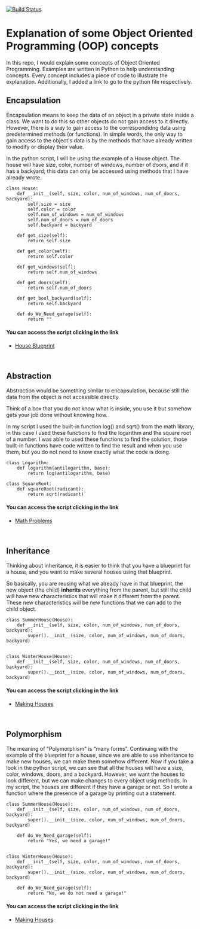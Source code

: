 [![Build Status](https://travis-ci.com/mkm99/object_oriented_programming_concepts.svg?branch=master)](https://travis-ci.com/mkm99/object_oriented_programming_concepts)

# Explanation of some Object Oriented Programming (OOP) concepts
In this repo, I would explain some concepts of Object Oriented Programming. Examples are written in Python to help understanding concepts. Every concept includes a piece of code to illustrate the explanation. Additionally, I added a link to go to the python file respectively.


## Encapsulation
Encapsulation means to keep the data of an object in a private state inside a class. We want to do this so other objects do not gain access to it directly. However, there is a way to gain access to the correspondidng data using predetermined methods (or functions). In simple words, the only way to gain access to the object's data is by the methods that have already written to modify or display their value.  

In the python script, I will be using the example of a House object. The house will have size, color, number of windows, number of doors, and if it has a backyard; this data can only be accessed using methods that I have already wrote.

```
class House:
    def __init__(self, size, color, num_of_windows, num_of_doors, backyard):
        self.size = size
        self.color = color
        self.num_of_windows = num_of_windows
        self.num_of_doors = num_of_doors
        self.backyard = backyard

    def get_size(self):
        return self.size

    def get_color(self):
        return self.color

    def get_windows(self):
        return self.num_of_windows

    def get_doors(self):
        return self.num_of_doors

    def get_bool_backyard(self):
        return self.backyard

    def do_We_Need_garage(self):
        return ""
```

#### You can access the script clicking in the link ####
- [House Blueprint](/houseBlueprint.py)

<br>


## Abstraction
Abstraction would be something similar to encapsulation, because still the data from the object is not accessible directly.

Think of a box that you do not know what is inside, you use it but somehow gets your job done without knowing how. 

In my script I used the built-in function log() and sqrt() from the math library, in this case I used these functions to find the logarithm and the square root of a number. I was able to used these functions to find the solution, those built-in functions have code written to find the result and when you use them, but you do not need to know exactly what the code is doing.

```
class Logarithm:
    def logarithm(antilogarithm, base):
        return log(antilogarithm, base)

class SquareRoot:
    def squareRoot(radicant):
        return sqrt(radicant)`

```

#### You can access the script clicking in the link ####
- [Math Problems](/mathProblems.py)

<br>


## Inheritance
Thinking about inheritance, it is easier to think that you have a blueprint for a house, and you want to make several houses using that blueprint.

So basically, you are reusing what we already have in that blueprint, the new object (the child) **inherits** everything from the parent, but still the child will have new characteristics that will make it different from the parent. These new characteristics will be new functions that we can add to the child object.

```
class SummerHouse(House):
    def __init__(self, size, color, num_of_windows, num_of_doors, backyard):
        super().__init__(size, color, num_of_windows, num_of_doors, backyard)
        
        
class WinterHouse(House):
    def __init__(self, size, color, num_of_windows, num_of_doors, backyard):
        super().__init__(size, color, num_of_windows, num_of_doors, backyard)

```


#### You can access the script clicking in the link ####
- [Making Houses](/makingHouses.py)

<br>


## Polymorphism
The meaning of "Polymorphism" is “many forms”. Continuing with the example of the blueprint for a house, since we are able to use inheritance to make new houses, we can make them somehow different. Now if you take a look in the python script, we can see that all the houses will have a size, color, windows, doors, and a backyard. However, we want the houses to look different, but we can make changes to every object usig methods. In my script, the houses are different if they have a garage or not. So I wrote a function where the presence of a garage by printing out a statement. 

```
class SummerHouse(House):
    def __init__(self, size, color, num_of_windows, num_of_doors, backyard):
        super().__init__(size, color, num_of_windows, num_of_doors, backyard)

    def do_We_Need_garage(self):
        return "Yes, we need a garage!"


class WinterHouse(House):
    def __init__(self, size, color, num_of_windows, num_of_doors, backyard):
        super().__init__(size, color, num_of_windows, num_of_doors, backyard)

    def do_We_Need_garage(self):
        return "No, we do not need a garage!"
```


#### You can access the script clicking in the link ####
- [Making Houses](/makingHouses.py)
